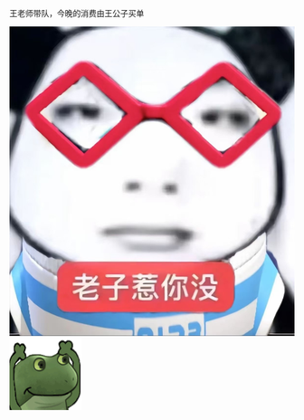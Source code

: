 王老师带队，今晚的消费由王公子买单


![输入图片说明](src/main/webapp/assets/img/IMG_6483.JPG)
![输入图片说明](src/main/webapp/assets/img/R-C.gif)